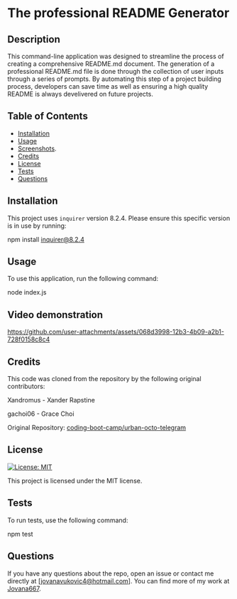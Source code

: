 # The professional README Generator

## Description

This command-line application was designed to streamline the process of creating a comprehensive README.md document. The generation of a professional README.md file is done through the collection of user inputs through a series of prompts. By automating this step of a project building process, developers can save time as well as ensuring a high quality README is always develivered on future projects.

## Table of Contents

- [Installation](#installation)
- [Usage](#usage)
- [Screenshots](#screenshots).
- [Credits](#credits)
- [License](#license)
- [Tests](#tests)
- [Questions](#questions)

## Installation

This project uses `inquirer` version 8.2.4. Please ensure this specific version is in use by running:

npm install inquirer@8.2.4

## Usage

To use this application, run the following command:

node index.js

## Video demonstration

https://github.com/user-attachments/assets/068d3998-12b3-4b09-a2b1-728f0158c8c4


## Credits

This code was cloned from the repository by the following original contributors:

Xandromus - Xander Rapstine

gachoi06 - Grace Choi

Original Repository: 
[coding-boot-camp/urban-octo-telegram](https://github.com/coding-boot-camp/potential-enigma)


## License

[![License: MIT](https://img.shields.io/badge/License-MIT-yellow.svg)](https://opensource.org/licenses/MIT)

This project is licensed under the MIT license.


## Tests

To run tests, use the following command:

npm test

## Questions

If you have any questions about the repo, open an issue or contact me directly at [jovanavukovic4@hotmail.com]. You can find more of my work at [Jovana667](https://github.com/Jovana667).
